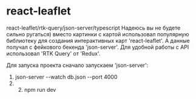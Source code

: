 # react-leaflet
react-leaflet/rtk-query/json-server/typescript
Надеюсь вы не будете сильно ругаться) вместо картинки с картой использовал популярную библиотеку для создания интерактивных карт 'react-leaflet'. А данные получал с фейкового бекенда 'json-server'. Для удобной работы с API использовал 'RTK Query' от 'Redux'.

Для запуска проекта сначало запускаем 'json-server': 
1) json-server --watch db.json --port 4000 
2) 2) npm run dev
